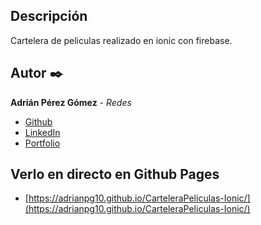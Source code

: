 ## Descripción

Cartelera de peliculas realizado en ionic con firebase.

## Autor ✒️
**Adrián Pérez Gómez** - *Redes*

* [Github](https://github.com/adrianpg10)
* [LinkedIn](https://www.linkedin.com/in/adrian-perez-gomez/)
* [Portfolio]()


## Verlo en directo en Github Pages

* [https://adrianpg10.github.io/CarteleraPeliculas-Ionic/](https://adrianpg10.github.io/CarteleraPeliculas-Ionic/)

